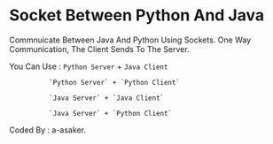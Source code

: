 # Socket Between Python And Java

Commnuicate Between Java And Python Using Sockets. One Way Communication, The Client Sends To The Server.

You Can Use : `Python Server` + `Java Client`
         
              `Python Server` + `Python Client`

              `Java Server` + `Java Client`

              `Java Server` + `Python Client`

Coded By : a-asaker.
